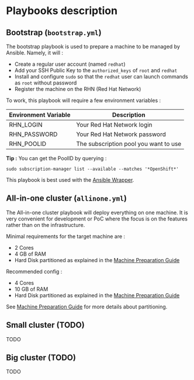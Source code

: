 # Playbooks description

## Bootstrap (`bootstrap.yml`)

The bootstrap playbook is used to prepare a machine to be managed by Ansible.
Namely, it will :
 - Create a regular user account (named `redhat`)
 - Add your SSH Public Key to the `authorized_keys` of `root` and `redhat`
 - Install and configure `sudo` so that the `redhat` user can launch commands as `root` without password
 - Register the machine on the RHN (Red Hat Network)

To work, this playbook will require a few environment variables :

| Environment Variable | Description |
| --- | --- |
| RHN_LOGIN | Your Red Hat Network login |
| RHN_PASSWORD | Your Red Hat Network password |
| RHN_POOLID | The subscription pool you want to use |

__Tip :__ You can get the PoolID by querying :
```
sudo subscription-manager list --available --matches '*OpenShift*'
```

This playbook is best used with the [Ansible Wrapper](ANSIBLE_WRAPPER.md).

## All-in-one cluster (`allinone.yml`)

The All-in-one cluster playbook will deploy everything on one machine. It is very
convenient for development or PoC where the focus is on the features rather than on the infrastructure.

Minimal requirements for the target machine are :
 - 2 Cores
 - 4 GB of RAM
 - Hard Disk partitioned as explained in the [Machine Preparation Guide](MACHINE_PREPARATION.md)

Recommended config :
 - 4 Cores
 - 10 GB of RAM
 - Hard Disk partitioned as explained in the [Machine Preparation Guide](MACHINE_PREPARATION.md)

See [Machine Preparation Guide](MACHINE_PREPARATION.md) for more details about partitioning.

## Small cluster (TODO)

TODO

## Big cluster (TODO)

TODO
